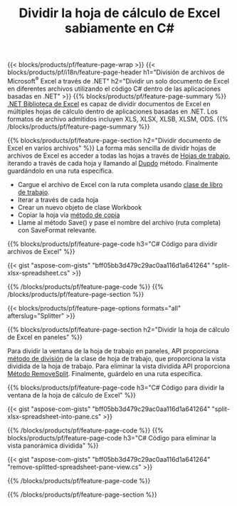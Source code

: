 ﻿---
title: Dividir la hoja de cálculo de Excel sabiamente en C#
url: /es/net/splitter/
description: C# códigos fuente que explican cómo dividir archivos de Microsoft Excel en varios archivos en aplicaciones visuales C#.NET
---
{{< blocks/products/pf/feature-page-wrap >}}
{{< blocks/products/pf/i18n/feature-page-header h1="División de archivos de Microsoft<sup>&reg;</sup> Excel a través de .NET" h2="Dividir un solo documento de Excel en diferentes archivos utilizando el código C# dentro de las aplicaciones basadas en .NET" >}}
{{% blocks/products/pf/feature-page-summary %}}
[.NET Biblioteca de Excel](/cells/net/) es capaz de dividir documentos de Excel en múltiples hojas de cálculo dentro de aplicaciones basadas en .NET. Los formatos de archivo admitidos incluyen XLS, XLSX, XLSB, XLSM, ODS.
{{% /blocks/products/pf/feature-page-summary %}}

{{% blocks/products/pf/feature-page-section h2="Dividir documento de Excel en varios archivos" %}}
La forma más sencilla de dividir hojas de archivos de Excel es acceder a todas las hojas a través de [Hojas de trabajo](https://apireference.aspose.com/cells/net/aspose.cells/workbook/properties/worksheets), iterando a través de cada hoja y llamando al [Dupdo](https://apireference.aspose.com/cells/net/aspose.cells/worksheet/methods/copy) método. Finalmente guardándolo en una ruta específica. 

+ Cargue el archivo de Excel con la ruta completa usando [clase de libro de trabajo](https://apireference.aspose.com/cells/net/aspose.cells/workbook).
+ Iterar a través de cada hoja
+ Crear un nuevo objeto de clase Workbook
+ Copiar la hoja vía [método de copia](https://apireference.aspose.com/cells/net/aspose.cells/worksheet/methods/copy)
+ Llame al método Save() y pase el nombre del archivo (ruta completa) con SaveFormat relevante.

{{% blocks/products/pf/feature-page-code h3="C# Código para dividir archivos de Excel" %}}

{{< gist "aspose-com-gists" "bff05bb3d479c29ac0aa116d1a641264" "split-xlsx-spreadsheet.cs" >}}

{{% /blocks/products/pf/feature-page-code %}}
{{% /blocks/products/pf/feature-page-section %}}

{{< blocks/products/pf/feature-page-options formats="all" afterslug="Splitter" >}}

{{% blocks/products/pf/feature-page-section h2="Dividir la hoja de cálculo de Excel en paneles" %}}

Para dividir la ventana de la hoja de trabajo en paneles, API proporciona [método de división](https://apireference.aspose.com/cells/net/aspose.cells/worksheet/methods/split) de la clase de hoja de trabajo, que proporciona la vista dividida de la hoja de trabajo. Para eliminar la vista dividida API proporciona [Método RemoveSplit](https://apireference.aspose.com/cells/net/aspose.cells/worksheet/methods/removesplit). Finalmente, guárdelo en una ruta específica. 

{{% blocks/products/pf/feature-page-code h3="C# Código para dividir la ventana de la hoja de cálculo de Excel" %}}

{{< gist "aspose-com-gists" "bff05bb3d479c29ac0aa116d1a641264" "split-xlsx-spreadsheet-into-pane.cs" >}}

{{% /blocks/products/pf/feature-page-code %}}
{{% blocks/products/pf/feature-page-code h3="C# Código para eliminar la vista panorámica dividida" %}}

{{< gist "aspose-com-gists" "bff05bb3d479c29ac0aa116d1a641264" "remove-splitted-spreadsheet-pane-view.cs" >}}

{{% /blocks/products/pf/feature-page-code %}}

{{% /blocks/products/pf/feature-page-section %}}
